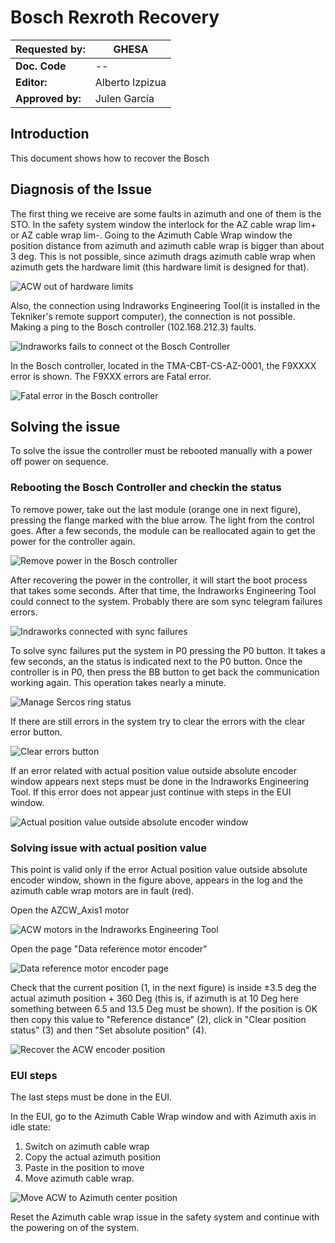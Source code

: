 # Bosch Rexroth Recovery

| **Requested by:** | **GHESA** |
| --- | --- |
| **Doc. Code** | -- |
| **Editor:** | Alberto Izpizua |
| **Approved by:** | Julen García |

## Introduction

This document shows how to recover the Bosch

## Diagnosis of the Issue

The first thing we receive are some faults in azimuth and one of them is the STO. In the safety system window the interlock for the AZ cable wrap lim+ or AZ cable wrap lim-.
Going to the Azimuth Cable Wrap window the position distance from azimuth and azimuth cable wrap is bigger than about 3 deg. This is not possible, since azimuth drags azimuth cable wrap when azimuth gets the hardware limit (this hardware limit is designed for that).

![ACW out of hardware limits](Figures/AcwOutOfHardwareLimits.png)

Also, the connection using Indraworks Engineering Tool(it is installed in the Tekniker's remote support computer), the connection is not possible. Making a ping to the Bosch controller (102.168.212.3) faults.

![Indraworks fails to connect ot the Bosch Controller](Figures/IndraworksFailsConnection.png)

In the Bosch controller, located in the TMA-CBT-CS-AZ-0001, the F9XXXX error is shown. The F9XXX errors are Fatal error.

![Fatal error in the Bosch controller](Figures/BoschControllerShowingFatalError.png)

## Solving the issue

To solve the issue the controller must be rebooted manually with a power off power on sequence.

### Rebooting the Bosch Controller and checkin the status

To remove power, take out the last module (orange one in next figure), pressing the flange marked with the blue arrow. The light from the control goes. After a few seconds, the module can be reallocated again to get the power for the controller again.

![Remove power in the Bosch controller](Figures/PowerOffBoschController.png)

After recovering the power in the controller, it will start the boot process that takes some seconds. After that time, the Indraworks Engineering Tool could connect to the system. Probably there are som sync telegram failures errors.

![Indraworks connected with sync failures](Figures/FirstIndraworksConnectionWithFailures.png)

To solve sync failures put the system in P0 pressing the P0 button. It takes a few seconds, an the status is indicated next to the P0 button. Once the controller is in P0, then press the BB button to get back the communication working again. This operation takes nearly a minute.

![Manage Sercos ring status](Figures/ManageSercosRingStatus.png)

If there are still errors in the system try to clear the errors with the clear error button.

![Clear errors button](Figures/ClearErrorsButton.png)

If an error related with actual position value outside absolute encoder window appears next steps must be done in the Indraworks Engineering Tool. If this error does not appear just continue with steps in the EUI window.

![Actual position value outside absolute encoder window](Figures/EncoderError.png)

### Solving issue with actual position value

This point is valid only if the error Actual position value outside absolute encoder window, shown in the figure above, appears in the log and the azimuth cable wrap motors are in fault (red).

Open the AZCW_Axis1 motor

![ACW motors in the Indraworks Engineering Tool](Figures/ACW_Motors.png)

Open the page "Data reference motor encoder"

![Data reference motor encoder page](Figures/DataReferenceMotorEncoder.png)

Check that the current position (1, in the next figure) is inside ±3.5 deg the actual azimuth position + 360 Deg (this is, if azimuth is at 10 Deg here  something between 6.5 and 13.5 Deg must be shown). If the position is OK then copy this value to "Reference distance" (2), click in "Clear position status" (3) and then "Set absolute position" (4).

![Recover the ACW encoder position](Figures/RecoverAcwEncoderPosition.png)

### EUI steps

The last steps must be done in the EUI.

In the EUI, go to the Azimuth Cable Wrap window and with Azimuth axis in idle state:

1. Switch on azimuth cable wrap
2. Copy the actual azimuth position
3. Paste in the position to move
4. Move azimuth cable wrap.

![Move ACW to Azimuth center position](Figures/MoveAcwToAzimuthCenterPosition.png)

Reset the Azimuth cable wrap issue in the safety system and continue with the powering on of the system.
